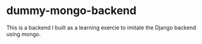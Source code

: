 # dummy-mongo-backend
This is a backend I built as a learning exercie to imitate the Django backend using mongo. 
